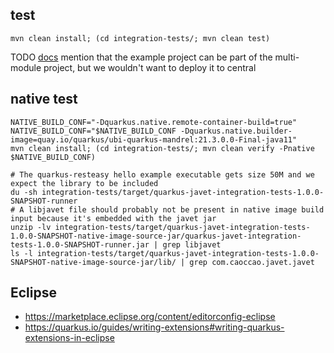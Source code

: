 

## test

```
mvn clean install; (cd integration-tests/; mvn clean test)
```

TODO [docs](https://quarkus.io/guides/writing-extensions#multi-module-maven-projects-and-the-development-mode) mention that the example project can be part of the multi-module project, but we wouldn't want to deploy it to central

## native test

```
NATIVE_BUILD_CONF="-Dquarkus.native.remote-container-build=true"
NATIVE_BUILD_CONF="$NATIVE_BUILD_CONF -Dquarkus.native.builder-image=quay.io/quarkus/ubi-quarkus-mandrel:21.3.0.0-Final-java11"
mvn clean install; (cd integration-tests/; mvn clean verify -Pnative $NATIVE_BUILD_CONF)

# The quarkus-resteasy hello example executable gets size 50M and we expect the library to be included
du -sh integration-tests/target/quarkus-javet-integration-tests-1.0.0-SNAPSHOT-runner
# A libjavet file should probably not be present in native image build input because it's embedded with the javet jar
unzip -lv integration-tests/target/quarkus-javet-integration-tests-1.0.0-SNAPSHOT-native-image-source-jar/quarkus-javet-integration-tests-1.0.0-SNAPSHOT-runner.jar | grep libjavet
ls -l integration-tests/target/quarkus-javet-integration-tests-1.0.0-SNAPSHOT-native-image-source-jar/lib/ | grep com.caoccao.javet.javet
```

## Eclipse

- https://marketplace.eclipse.org/content/editorconfig-eclipse
- https://quarkus.io/guides/writing-extensions#writing-quarkus-extensions-in-eclipse
